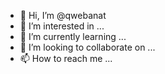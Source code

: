 - 👋 Hi, I’m @qwebanat
- 👀 I’m interested in ...
- 🌱 I’m currently learning ...
- 💞️ I’m looking to collaborate on ...
- 📫 How to reach me ...

<!---
qwebanat/qwebanat is a ✨ special ✨ repository because its `README.md` (this file) appears on your GitHub profile.
You can click the Preview link to take a look at your changes.
--->
